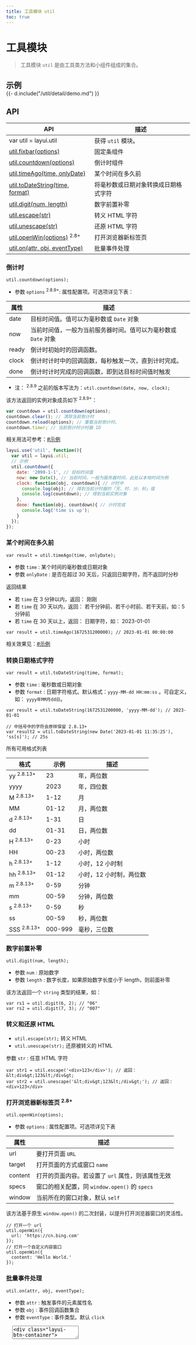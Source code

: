 ```yaml
---
title: 工具模块 util
toc: true
---
```

 
# 工具模块

> 工具模块 `util` 是由工具类方法和小组件组成的集合。

<h2 id="examples" lay-toc="{hot: true}" style="margin-bottom: 0;">示例</h2>

<div>
{{- d.include("/util/detail/demo.md") }}
</div>

<p></p>

<h2 id="api" lay-toc="{hot: true}">API</h2>

| API | 描述 |
| --- | --- |
| var util = layui.util | 获得 `util` 模块。 |
| [util.fixbar(options)](../fixbar/) | 固定条组件 |
| [util.countdown(options)](#countdown) | 倒计时组件 |
| [util.timeAgo(time, onlyDate)](#timeAgo) | 某个时间在多久前 |
| [util.toDateString(time, format)](#toDateString) | 将毫秒数或日期对象转换成日期格式字符 |
| [util.digit(num, length)](#digit) | 数字前置补零 |
| [util.escape(str)](#escape) | 转义 HTML 字符 |
| [util.unescape(str)](#escape) | 还原 HTML 字符 |
| [util.openWin(options)](#openWin) <sup>2.8+</sup> | 打开浏览器新标签页 |
| [util.on(attr, obj, eventType)](#on) | 批量事件处理 |

<h3 id="countdown" class="ws-anchor ws-bold">倒计时</h3>

`util.countdown(options);`

- 参数 `options` <sup>2.8.9+</sup>: 属性配置项。可选项详见下表：

| 属性 | 描述 |
| --- | --- |
| date | 目标时间值。值可以为毫秒数或 `Date` 对象 |
| now | 当前时间值，一般为当前服务器时间。值可以为毫秒数或 `Date` 对象  |
| ready | 倒计时初始时的回调函数。 |
| clock | 倒计时计时中的回调函数，每秒触发一次，直到计时完成。 |
| done | 倒计时计时完成的回调函数，即到达目标时间值时触发 |

- 注： <sup>2.8.9</sup> 之前的版本写法为：`util.countdown(date, now, clock);`

该方法返回的实例对象成员如下 <sup>2.8.9+</sup>：

```js
var countdown = util.countdown(options);
countdown.clear(); // 清除当前倒计时
countdown.reload(options); // 重载当前倒计时。
countdown.timer; // 当前倒计时计时器 ID
```

相关用法可参考：[#示例](#examples)

```js
layui.use('util', function(){
  var util = layui.util;
  // 示例
  util.countdown({
    date: '2099-1-1', // 目标时间值
    now: new Date(), // 当前时间，一般为服务器时间，此处以本地时间为例
    clock: function(obj, countdown){ // 计时中
      console.log(obj); // 得到当前计时器的「天、时、分、秒」值
      console.log(countdown); // 得到当前实例对象
    },
    done: function(obj, countdown){ // 计时完成
      console.log('time is up');
    }
  });
});
```

<h3 id="timeAgo" class="ws-anchor ws-bold">某个时间在多久前</h3>

`var result = util.timeAgo(time, onlyDate);`

- 参数 `time` : 某个时间的毫秒数或日期对象
- 参数 `onlyDate` : 是否在超过 30 天后，只返回日期字符，而不返回时分秒

返回结果

- 若 `time` 在 3 分钟以内，返回： 刚刚
- 若 `time` 在 30 天以内，返回： 若干分钟前、若干小时前、若干天前，如：5 分钟前
- 若 `time` 在 30 天以上，返回： 日期字符，如： 2023-01-01

```
var result = util.timeAgo(1672531200000); // 2023-01-01 00:00:00
```

相关效果见：[#示例](#examples)


<h3 id="toDateString" class="ws-anchor ws-bold">转换日期格式字符</h3>

`var result = util.toDateString(time, format);`

- 参数 `time` : 毫秒数或日期对象
- 参数 `format` : 日期字符格式。默认格式：`yyyy-MM-dd HH:mm:ss` 。可自定义，如： `yyyy年MM月dd日`。

```
var result = util.toDateString(1672531200000, 'yyyy-MM-dd'); // 2023-01-01

// 中括号中的字符会原样保留 2.8.13+
var result2 = util.toDateString(new Date('2023-01-01 11:35:25'), 'ss[s]'); // 25s
```

所有可用格式列表

| 格式 | 示例 | 描述 |
| --- | --- | --- |
| yy <sup>2.8.13+</sup> | 23 | 年，两位数 |
| yyyy | 2023 | 年，四位数 |
| M <sup>2.8.13+</sup> | 1-12 | 月 |
| MM | 01-12 | 月，两位数 |
| d <sup>2.8.13+</sup> | 1-31 | 日 |
| dd | 01-31 | 日，两位数 |
| H <sup>2.8.13+</sup> | 0-23 | 小时 |
| HH | 00-23 | 小时，两位数 |
| h <sup>2.8.13+</sup> | 1-12 | 小时，12 小时制 |
| hh <sup>2.8.13+</sup> | 01-12 | 小时，12 小时制，两位数 |
| m <sup>2.8.13+</sup> | 0-59 | 分钟 |
| mm | 00-59 | 分钟，两位数 |
| s <sup>2.8.13+</sup> | 0-59 | 秒 |
| ss | 00-59 | 秒，两位数 |
| SSS <sup>2.8.13+</sup> | 000-999 | 毫秒，三位数 |

<h3 id="digit" class="ws-anchor ws-bold">数字前置补零</h3>

`util.digit(num, length);`

- 参数 `num` : 原始数字
- 参数 `length` : 数字长度，如果原始数字长度小于 length，则前面补零

该方法返回一个 `string` 类型的结果，如：

```
var rs1 = util.digit(6, 2); // "06"
var rs2 = util.digit(7, 3); // "007"
```


<h3 id="escape" class="ws-anchor ws-bold">转义和还原 HTML</h3>

- `util.escape(str);` 转义 HTML
- `util.unescape(str);` 还原被转义的 HTML

参数 `str` : 任意 HTML 字符

```
var str1 = util.escape('<div>123</div>'); // 返回： &lt;div&gt;123&lt;/div&gt;
var str2 = util.unescape('&lt;div&gt;123&lt;/div&gt;'); // 返回： <div>123</div>
```

<h3 id="openWin" class="ws-anchor ws-bold">打开浏览器新标签页 <sup>2.8+</sup></h3>

`util.openWin(options);` 

- 参数 `options` : 属性配置项。可选项详见下表

| 属性 | 描述 |
| --- | --- |
| url | 要打开页面 `URL` |
| target | 打开页面的方式或窗口 `name` |
| content | 打开的页面内容。若设置了 `url` 属性，则该属性无效 |
| specs | 窗口的相关配置，同 `window.open()` 的 `specs` |
| window | 当前所在的窗口对象，默认 `self` |

该方法基于原生 `window.open()` 的二次封装，以提升打开浏览器窗口的灵活性。

```
// 打开一个 url
util.openWin({
  url: 'https://cn.bing.com'
});
// 打开一个自定义内容窗口
util.openWin({
  content: 'Hello World.'
});
```

<h3 id="on" class="ws-anchor ws-bold">批量事件处理</h3>

`util.on(attr, obj, eventType);`

- 参数 `attr` : 触发事件的元素属性名
- 参数 `obj` : 事件回调函数集合
- 参数 `eventType` : 事件类型。默认 `click`

<pre class="layui-code" lay-options="{preview: true, codeStyle: 'height: 535px;', layout: ['code', 'preview'], tools: ['full']}">
  <textarea>
<div class="layui-btn-container">
  <button class="layui-btn" lay-on="e1">事件 1</button>
  <button class="layui-btn" lay-on="e2">事件 2</button>
  <button class="layui-btn" lay-on="e3">事件 3</button>
</div>

<!-- import layui -->
<script>
layui.use('util', function(){
  var util = layui.util;
  
  // 处理属性 为 lay-on 的所有元素事件
  util.on('lay-on', {
    e1: function(){
      console.log(this); // 当前触发事件的 DOM 对象
      layer.msg('触发了事件 1');
    },
    e2: function(){
      layer.msg('触发了事件 2');
    },
    e3: function(){
      layer.msg('触发了事件 3');
    }
  });
});
</script>
  </textarea>
</pre>

